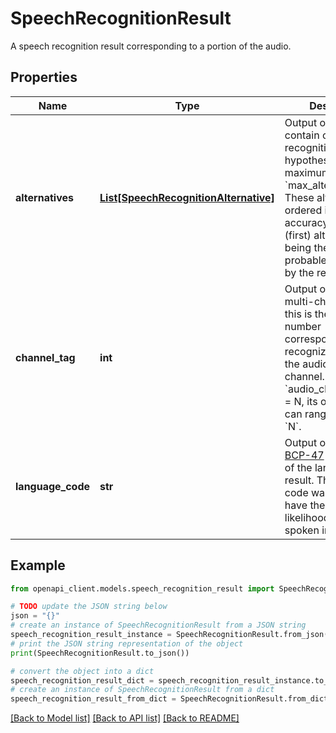 # SpeechRecognitionResult

A speech recognition result corresponding to a portion of the audio.

## Properties

Name | Type | Description | Notes
------------ | ------------- | ------------- | -------------
**alternatives** | [**List[SpeechRecognitionAlternative]**](SpeechRecognitionAlternative.md) | Output only. May contain one or more recognition hypotheses (up to the maximum specified in &#x60;max_alternatives&#x60;). These alternatives are ordered in terms of accuracy, with the top (first) alternative being the most probable, as ranked by the recognizer. | [optional] [readonly] 
**channel_tag** | **int** | Output only. For multi-channel audio, this is the channel number corresponding to the recognized result for the audio from that channel. For &#x60;audio_channel_count&#x60; &#x3D; N, its output values can range from &#x60;1&#x60; to &#x60;N&#x60;. | [optional] [readonly] 
**language_code** | **str** | Output only. The [BCP-47](https://www.rfc-editor.org/rfc/bcp/bcp47.txt) language tag of the language in this result. This language code was detected to have the most likelihood of being spoken in the audio. | [optional] [readonly] 

## Example

```python
from openapi_client.models.speech_recognition_result import SpeechRecognitionResult

# TODO update the JSON string below
json = "{}"
# create an instance of SpeechRecognitionResult from a JSON string
speech_recognition_result_instance = SpeechRecognitionResult.from_json(json)
# print the JSON string representation of the object
print(SpeechRecognitionResult.to_json())

# convert the object into a dict
speech_recognition_result_dict = speech_recognition_result_instance.to_dict()
# create an instance of SpeechRecognitionResult from a dict
speech_recognition_result_from_dict = SpeechRecognitionResult.from_dict(speech_recognition_result_dict)
```
[[Back to Model list]](../README.md#documentation-for-models) [[Back to API list]](../README.md#documentation-for-api-endpoints) [[Back to README]](../README.md)


